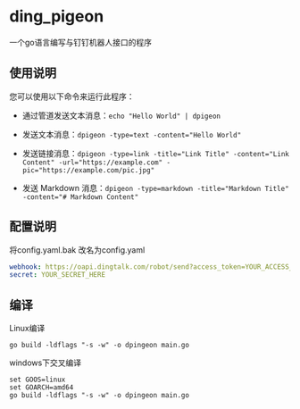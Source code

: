 # ding_pigeon
  一个go语言编写与钉钉机器人接口的程序
## 使用说明

您可以使用以下命令来运行此程序：
* 通过管道发送文本消息：`echo "Hello World" | dpigeon`
* 发送文本消息：`dpigeon -type=text -content="Hello World"`

* 发送链接消息：`dpigeon -type=link -title="Link Title" -content="Link Content" -url="https://example.com" -pic="https://example.com/pic.jpg"`

* 发送 Markdown 消息：`dpigeon -type=markdown -title="Markdown Title" -content="# Markdown Content"`

## 配置说明
  将config.yaml.bak 改名为config.yaml
```yaml
webhook: https://oapi.dingtalk.com/robot/send?access_token=YOUR_ACCESS_TOKEN_HERE
secret: YOUR_SECRET_HERE
```
## 编译
Linux编译
```shell
go build -ldflags "-s -w" -o dpingeon main.go
```
windows下交叉编译
```shell
set GOOS=linux
set GOARCH=amd64 
go build -ldflags "-s -w" -o dpingeon main.go
```